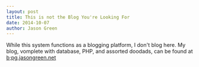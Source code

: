 ```yaml
---
layout: post
title: This is not the Blog You're Looking For
date: 2014-10-07
author: Jason Green
---
```


While this system functions as a blogging platform, I don't blog here.  My blog, vomplete with database, PHP, and assorted doodads, can be found at [b;pg.jasongreen.net](http://blog.jasongreen.net)
